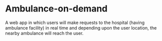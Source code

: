 # Ambulance-on-demand
A web app in which users will make requests to the hospital (having ambulance facility) in real time and depending upon the user location, the nearby ambulance will reach the user.

